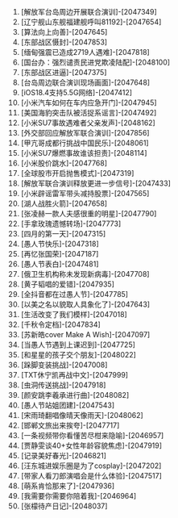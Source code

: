 
1. [解放军台岛周边开展联合演训]-[2047349]
1. [辽宁舰山东舰福建舰呼叫81192]-[2047654]
1. [算法向上向善]-[2047645]
1. [东部战区慑封]-[2047853]
1. [缅甸强震已造成2719人遇难]-[2047818]
1. [国台办：强烈谴责民进党欺凌陆配]-[2048100]
1. [东部战区进逼]-[2047375]
1. [台岛周边联合演训现场画面]-[2047648]
1. [iOS18.4支持5.5G网络]-[2047412]
1. [小米汽车如何在车内应急开门]-[2047945]
1. [美国海豹突击队被活捉系谣言]-[2047492]
1. [小米SU7事故遇难者父亲发声]-[2048162]
1. [外交部回应解放军联合演训]-[2047856]
1. [甲亢哥成都行挑战中国民乐]-[2048061]
1. [小米SU7爆燃事故谁该担责]-[2048114]
1. [小米股价跳水]-[2047768]
1. [全球股市开启抛售模式]-[2047319]
1. [解放军联合演训释放更进一步信号]-[2047433]
1. [小米辟谣雷军带头减持股票]-[2047565]
1. [湖人战胜火箭]-[2047658]
1. [张凌赫一款人夫感很重的明星]-[2047790]
1. [手拿玫瑰遗憾转场]-[2047773]
1. [四月的第一天]-[2047315]
1. [愚人节快乐]-[2047318]
1. [再忆张国荣]-[2047187]
1. [愚人节表白]-[2047481]
1. [俄卫生机构称未发现新病毒]-[2047708]
1. [黄子韬唱的爱错]-[2047935]
1. [全抖音都在过愚人节]-[2047785]
1. [以美之名以貌取人具象化了]-[2047643]
1. [生活改变了我们模样]-[2047018]
1. [千秋令定档]-[2047834]
1. [苏新皓cover Make A Wish]-[2047097]
1. [当愚人节遇到上课迟到]-[2047725]
1. [和星星的孩子交个朋友]-[2048022]
1. [跺脚变装挑战]-[2047008]
1. [TXT休宁凯再战中文]-[2047999]
1. [虫洞传送挑战]-[2047918]
1. [颜安跳李羲承进行曲]-[2048082]
1. [愚人节站姐团建]-[2047543]
1. [宋雨琦翻唱像晴天像雨天]-[2048062]
1. [邯郸文旅出来挨夸]-[2047717]
1. [一条视频带你看懂苦尽柑来隐喻]-[2046957]
1. [贾静雯谈40+女性年龄容貌焦虑]-[2047919]
1. [记录美好春光]-[2046821]
1. [汪东城进娱乐圈是为了cosplay]-[2047202]
1. [带家人看刀郎演唱会是什么体验]-[2047517]
1. [萌系肯恰那来了]-[2047936]
1. [我需要你需要你陪着我]-[2046964]
1. [张檬待产日记]-[2048037]